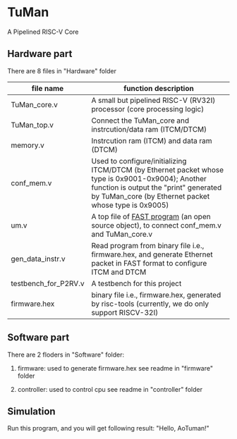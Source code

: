 # TuMan
A Pipelined RISC-V Core

## Hardware part
There are 8 files in "Hardware" folder

| file name | function description |
|-----------|----------------------|
| TuMan_core.v |  A small but pipelined RISC-V (RV32I) processor (core processing logic) |
| TuMan_top.v |   Connect the TuMan_core and instrcution/data ram (ITCM/DTCM)
| memory.v |      Instrcution ram (ITCM) and data ram (DTCM) |
| conf_mem.v |    Used to configure/initializing ITCM/DTCM (by Ethernet packet whose type is 0x9001-0x9004); Another function is output the "print" generated by TuMan_core (by Ethernet packet whose type is 0x9005) |
| um.v |          A top file of [FAST program](http://www.fastswitch.org/) (an open source object), to connect conf_mem.v and TuMan_core.v |
| gen_data_instr.v |  Read program from binary file i.e., firmware.hex, and generate Ethernet packet in FAST format to configure ITCM and DTCM |
| testbench_for_P2RV.v |  A testbench for this project |
| firmware.hex |  binary file i.e., firmware.hex, generated by risc-tools (currently, we do only support RISCV-32I) |

## Software part
There are 2 floders in "Software" folder: 
1) firmware: used to generate firmware.hex
see readme in "firmware" folder

2) controller: used to control cpu
see readme in "controller" folder

## Simulation
Run this program, and you will get following result:
"Hello, AoTuman!"


